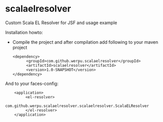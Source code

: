 scalaelresolver
===============

Custom Scala EL Resolver for JSF and usage example

Installation howto:

* Compile the project and after compilation add following to your maven project

      <dependency>
            <groupId>com.github.werpu.scalaelresolver</groupId>
            <artifactId>scalaelresolver</artifactId>
            <version>1.0-SNAPSHOT</version>
      </dependency>

And to your faces-config:

        <application>
             <el-resolver>
                 com.github.werpu.scalaelresolver.scalaelresolver.ScalaELResolver
             </el-resolver>
        </application>

